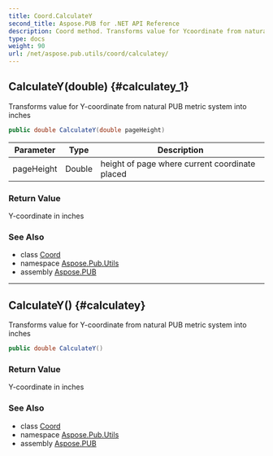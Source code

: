 ```yaml
---
title: Coord.CalculateY
second_title: Aspose.PUB for .NET API Reference
description: Coord method. Transforms value for Ycoordinate from natural PUB metric system into inches
type: docs
weight: 90
url: /net/aspose.pub.utils/coord/calculatey/
---
```

## CalculateY(double) {#calculatey_1}

Transforms value for Y-coordinate from natural PUB metric system into inches

```csharp
public double CalculateY(double pageHeight)
```

| Parameter | Type | Description |
| --- | --- | --- |
| pageHeight | Double | height of page where current coordinate placed |

### Return Value

Y-coordinate in inches

### See Also

* class [Coord](../)
* namespace [Aspose.Pub.Utils](../../coord/)
* assembly [Aspose.PUB](../../../)

---

## CalculateY() {#calculatey}

Transforms value for Y-coordinate from natural PUB metric system into inches

```csharp
public double CalculateY()
```

### Return Value

Y-coordinate in inches

### See Also

* class [Coord](../)
* namespace [Aspose.Pub.Utils](../../coord/)
* assembly [Aspose.PUB](../../../)



